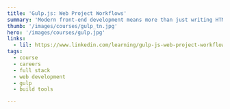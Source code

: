 ```yaml
---
title: 'Gulp.js: Web Project Workflows'
summary: 'Modern front-end development means more than just writing HTML, CSS, and JavaScript. Developing an efficient workflow will help you write better code and test and deploy your web applications easily and efficiently. Gulp.js make setting up compression, minification, preprocessing, and other common tasks as easy as writing a setup file.'
thumb: '/images/courses/gulp_tn.jpg'
hero: '/images/courses/gulp.jpg'
links:
  - lil: https://www.linkedin.com/learning/gulp-js-web-project-workflows/
tags:
  - course
  - careers
  - full stack
  - web development
  - gulp
  - build tools

---
```

